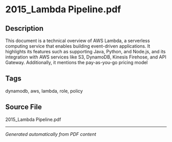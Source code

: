 # 2015_Lambda Pipeline.pdf

## Description
This document is a technical overview of AWS Lambda, a serverless computing service that enables building event-driven applications. It highlights its features such as supporting Java, Python, and Node.js, and its integration with AWS services like S3, DynamoDB, Kinesis Firehose, and API Gateway. Additionally, it mentions the pay-as-you-go pricing model
## Tags
dynamodb, aws, lambda, role, policy

## Source File
2015_Lambda Pipeline.pdf

---
*Generated automatically from PDF content*
